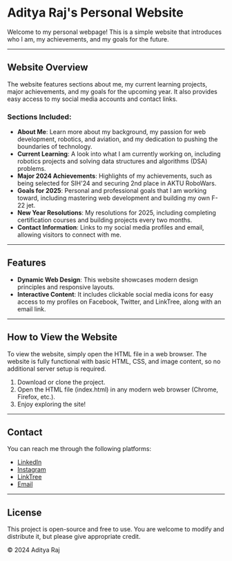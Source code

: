 # Aditya Raj's Personal Website

Welcome to my personal webpage! This is a simple website that introduces who I am, my achievements, and my goals for the future. 

---

## Website Overview

The website features sections about me, my current learning projects, major achievements, and my goals for the upcoming year. It also provides easy access to my social media accounts and contact links.

### Sections Included:
- **About Me**: Learn more about my background, my passion for web development, robotics, and aviation, and my dedication to pushing the boundaries of technology.
- **Current Learning**: A look into what I am currently working on, including robotics projects and solving data structures and algorithms (DSA) problems.
- **Major 2024 Achievements**: Highlights of my achievements, such as being selected for SIH'24 and securing 2nd place in AKTU RoboWars.
- **Goals for 2025**: Personal and professional goals that I am working toward, including mastering web development and building my own F-22 jet.
- **New Year Resolutions**: My resolutions for 2025, including completing certification courses and building projects every two months.
- **Contact Information**: Links to my social media profiles and email, allowing visitors to connect with me.

---

## Features

- **Dynamic Web Design**: This website showcases modern design principles and responsive layouts.
- **Interactive Content**: It includes clickable social media icons for easy access to my profiles on Facebook, Twitter, and LinkTree, along with an email link.

---

## How to View the Website

To view the website, simply open the HTML file in a web browser. The website is fully functional with basic HTML, CSS, and image content, so no additional server setup is required.

1. Download or clone the project.
2. Open the HTML file (index.html) in any modern web browser (Chrome, Firefox, etc.).
3. Enjoy exploring the site!

---

## Contact

You can reach me through the following platforms:

- [LinkedIn](https://www.linkedin.com/in/devadityaraj/)
- [Instagram](https://instagram.com/developer.adi)
- [LinkTree](https://linktr.ee/developeradi)
- [Email](mailto:adityaraj94505@gmail.com)

---

## License

This project is open-source and free to use. You are welcome to modify and distribute it, but please give appropriate credit.

© 2024 Aditya Raj
